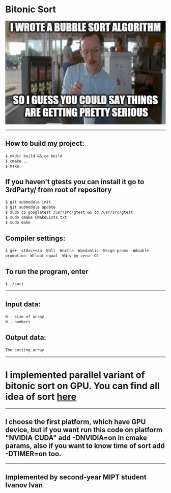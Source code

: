 # **Bitonic Sort**

![Screenshot](pics/sort.jpg)

---
## How to build my project:
```
$ mkdir build && cd build
$ cmake ..
$ make
```
## If you haven't gtests you can install it go to 3rdParty/ from root of repository
```
$ git submodule init
$ git submodule update
$ sudo cp googletest /usr/src/gtest && cd /usr/src/gtest
$ sudo cmake CMakeLists.txt
$ sudo make
```

## Compiler settings:
```
$ g++ -std=c++2a -Wall -Wextra -Wpedantic -Wsign-promo -Wdouble-promotion -Wfloat-equal -Wdiv-by-zero -O2
```

## To run the program, enter
```
$ ./sort
```
---
## Input data:
```
N - size of array
N - numbers
```
## Output data:
```
The sorting array
```
---
# I implemented parallel variant of bitonic sort on GPU. You can find all idea of sort [here](https://en.wikipedia.org/wiki/Bitonic_sorter)
---
## I choose the first platform, which have GPU device, but if you want run this code on platform "NVIDIA CUDA" add -DNVIDIA=on in cmake params, also if you want to know time of sort add -DTIMER=on too.
---
## Implemented by second-year MIPT student Ivanov Ivan
